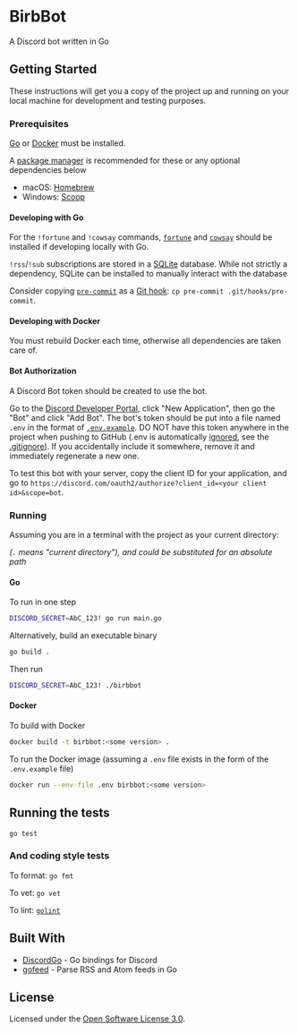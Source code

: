 # BirbBot

A Discord bot written in Go

## Getting Started

These instructions will get you a copy of the project up and running on your local machine for development and testing purposes.

### Prerequisites

[Go](https://golang.org/) or [Docker](https://www.docker.com/) must be installed.

A [package manager](https://en.wikipedia.org/wiki/Package_manager) is recommended for these or any optional dependencies below
* macOS: [Homebrew](https://brew.sh/)
* Windows: [Scoop](https://scoop.sh/)

#### Developing with Go

For the `!fortune` and `!cowsay` commands, [`fortune`](https://www.ibiblio.org/pub/linux/games/amusements/fortune/!INDEX.html) and [`cowsay`](https://github.com/tnalpgge/rank-amateur-cowsay) should be installed if developing locally with Go.

`!rss`/`!sub` subscriptions are stored in a [SQLite](https://sqlite.org/index.html) database.
While not strictly a dependency, SQLite can be installed to manually interact with the database

Consider copying [`pre-commit`](pre-commit) as a [Git hook](https://git-scm.com/docs/githooks): `cp pre-commit .git/hooks/pre-commit`.

#### Developing with Docker

You must rebuild Docker each time, otherwise all dependencies are taken care of.

#### Bot Authorization

A Discord Bot token should be created to use the bot.
<!-- TODO: Create a mock environment to test the bot -->
Go to the [Discord Developer Portal](https://discordapp.com/developers/applications/), click "New Application", then go the "Bot" and click "Add Bot". The bot's token should be put into a file named `.env` in the format of [`.env.example`](.env.example). DO NOT have this token anywhere in the project when pushing to GitHub (.env is automatically [ignored](https://git-scm.com/docs/gitignore), see the [.gitignore](.gitignore)). If you accidentally include it somewhere, remove it and immediately regenerate a new one.

To test this bot with your server, copy the client ID for your application, and go to `https://discord.com/oauth2/authorize?client_id=<your client id>&scope=bot`.

### Running

Assuming you are in a terminal with the project as your current directory:

_(`.` means "current directory"), and could be substituted for an absolute path_

#### Go
To run in one step

```bash
DISCORD_SECRET=AbC_123! go run main.go
```

Alternatively, build an executable binary

```bash
go build .
```

Then run

```bash
DISCORD_SECRET=AbC_123! ./birbbot
```
#### Docker
To build with Docker

```bash
docker build -t birbbot:<some version> .
```

To run the Docker image (assuming a `.env` file exists in the form of the `.env.example` file)

```bash
docker run --env-file .env birbbot:<some version>
```

## Running the tests

`go test`

### And coding style tests

To format: `go fmt`

To vet: `go vet`

To lint: [`golint`](https://github.com/golang/lint)

## Built With

* [DiscordGo](https://github.com/bwmarrin/discordgo) - Go bindings for Discord
* [gofeed](https://github.com/mmcdole/gofeed) - Parse RSS and Atom feeds in Go

## License

Licensed under the [Open Software License 3.0](https://spdx.org/licenses/OSL-3.0.html).

